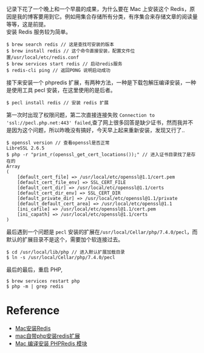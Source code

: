 记录下花了一个晚上和一个早晨的成果，为什么要在 Mac 上安装这个 Redis，原因是我的博客要用到它。例如用集合存储所有分类，有序集合来存储文章的阅读量等等，这是前提。  
安装 Redis 服务较为简单。
```shell
$ brew search redis // 这是查找可安装的版本
$ brew install redis // 这个命令直接安装，配置文件位置/usr/local/etc/redis.conf
$ brew services start redis // 启动redis服务
$ redis-cli ping // 返回PONG 说明启动成功
```
接下来安装一个 phpredis 扩展，有两种方法，一种是下载包解压编译安装，一种是使用工具 pecl 安装，在这里使用的是后者。
```shell
$ pecl install redis // 安装 redis 扩展
```
第一次时出现了权限问题，第二次直接连接失败 `Connection to 'ssl://pecl.php.net:443' failed`,查了网上很多回答是缺少证书，然而我并不是因为这个问题，所以昨晚没有搞好，今天早上起来重新安装，发现又行了..
```shell
$ openssl version // 查看openssl是否正常
LibreSSL 2.6.5
$ php -r "print_r(openssl_get_cert_locations());" // 进入证书目录找了是存在的
Array
(
    [default_cert_file] => /usr/local/etc/openssl@1.1/cert.pem
    [default_cert_file_env] => SSL_CERT_FILE
    [default_cert_dir] => /usr/local/etc/openssl@1.1/certs
    [default_cert_dir_env] => SSL_CERT_DIR
    [default_private_dir] => /usr/local/etc/openssl@1.1/private
    [default_default_cert_area] => /usr/local/etc/openssl@1.1
    [ini_cafile] => /usr/local/etc/openssl@1.1/cert.pem
    [ini_capath] => /usr/local/etc/openssl@1.1/certs
)

```
最后遇到一个问题是 `pecl` 安装的扩展在`/usr/local/Cellar/php/7.4.0/pecl`，而默认的扩展目录不是这个，需要加个软连接过去。
```shell
$ cd /usr/local/lib/php // 进入默认扩展加载目录
$ ln -s /usr/local/Cellar/php/7.4.0/pecl 
```
最后的最后，重启 PHP,
```shell
$ brew services restart php
$ php -m | grep redis
```



# Reference
- [Mac安装Redis](https://segmentfault.com/a/1190000021081966)
- [mac自带php安装redis扩展](https://panxu.net/article/8400.html)
- [Mac 编译安装 PHPRedis 模块](https://learnku.com/articles/39008)

